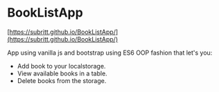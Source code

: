 # BookListApp
[https://subritt.github.io/BookListApp/](https://subritt.github.io/BookListApp/)

App using vanilla js and bootstrap using ES6 OOP fashion that let's you:
- Add book to your localstorage.
- View available books in a table.
- Delete books from the storage.
